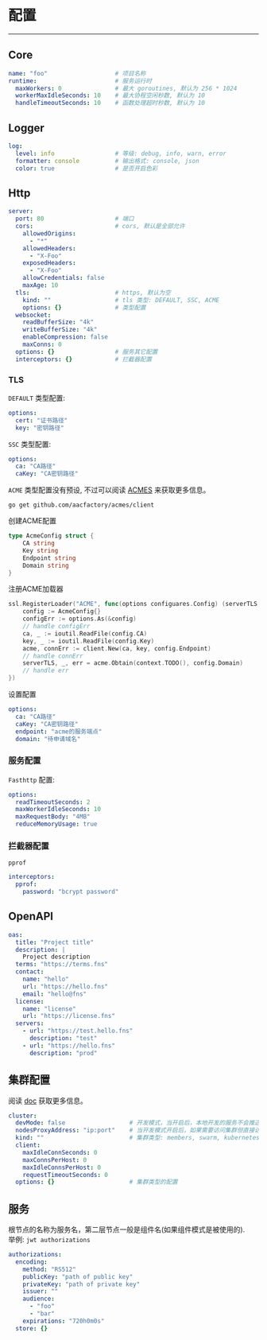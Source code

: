 # 配置

---

## Core
```yaml
name: "foo"                   # 项目名称
runtime:                      # 服务运行时
  maxWorkers: 0               # 最大 goroutines, 默认为 256 * 1024
  workerMaxIdleSeconds: 10    # 最大协程空闲秒数, 默认为 10
  handleTimeoutSeconds: 10    # 函数处理超时秒数, 默认为 10
```
## Logger
```yaml
log:
  level: info                 # 等级: debug, info, warn, error
  formatter: console          # 输出格式: console, json
  color: true                 # 是否开启色彩
```
## Http
```yaml
server:
  port: 80                    # 端口
  cors:                       # cors, 默认是全部允许
    allowedOrigins:
      - "*"
    allowedHeaders:
      - "X-Foo"
    exposedHeaders:
      - "X-Foo"
    allowCredentials: false
    maxAge: 10
  tls:                        # https, 默认为空
    kind: ""                  # tls 类型: DEFAULT, SSC, ACME 
    options: {}               # 类型配置
  websocket:
    readBufferSize: "4k"
    writeBufferSize: "4k"
    enableCompression: false
    maxConns: 0
  options: {}                 # 服务其它配置
  interceptors: {}            # 拦截器配置
```
### TLS
`DEFAULT` 类型配置: 
```yaml
options: 
  cert: "证书路径"
  key: "密钥路径"
```
`SSC` 类型配置:
```yaml
options:
  ca: "CA路径"
  caKey: "CA密钥路径"
```
`ACME` 类型配置没有预设, 不过可以阅读 [ACMES](https://github.com/aacfactory/acmes) 来获取更多信息。
```shell
go get github.com/aacfactory/acmes/client
```
创建ACME配置
```go
type AcmeConfig struct {
	CA string 
	Key string
	Endpoint string
	Domain string
}
```
注册ACME加载器
```go
ssl.RegisterLoader("ACME", func(options configuares.Config) (serverTLS *tls.Config, clientTLS *tls.Config, err error) {
	config := AcmeConfig{}
	configErr := options.As(&config)
	// handle configErr
	ca, _ := ioutil.ReadFile(config.CA)
	key, _ := ioutil.ReadFile(config.Key)
	acme, connErr := client.New(ca, key, config.Endpoint) 
	// handle connErr 
	serverTLS, _, err = acme.Obtain(context.TODO(), config.Domain) 
	// handle err
})
```
设置配置
```yaml
options:
  ca: "CA路径"
  caKey: "CA密钥路径"
  endpoint: "acme的服务端点"
  domain: "待申请域名"
```
### 服务配置
`Fasthttp` 配置:
```yaml
options:
  readTimeoutSeconds: 2
  maxWorkerIdleSeconds: 10
  maxRequestBody: "4MB"
  reduceMemoryUsage: true
```
### 拦截器配置
`pprof`
```yaml
interceptors:
  pprof:
    password: "bcrypt password"
```
## OpenAPI
```yaml
oas:
  title: "Project title"
  description: |
    Project description
  terms: "https://terms.fns"
  contact:
    name: "hello"
    url: "https://hello.fns"
    email: "hello@fns"
  license:
    name: "license"
    url: "https://license.fns"
  servers:
    - url: "https://test.hello.fns"
      description: "test"
    - url: "https://hello.fns"
      description: "prod"
```
## 集群配置
阅读 [doc](https://github.com/aacfactory/fns/blob/main/docs/cluster_zh.md) 获取更多信息。
```yaml
cluster:
  devMode: false                  # 开发模式，当开启后，本地开发的服务不会推送到集群中。
  nodesProxyAddress: "ip:port"    # 当开发模式开启后，如果需要访问集群但直接访问不行，则可以添加一个集群访问代理。
  kind: ""                        # 集群类型: members, swarm, kubernetes.
  client:
    maxIdleConnSeconds: 0
    maxConnsPerHost: 0
    maxIdleConnsPerHost: 0
    requestTimeoutSeconds: 0
  options: {}                     # 集群类型的配置
```
## 服务
根节点的名称为服务名，第二层节点一般是组件名(如果组件模式是被使用的).   
举例: `jwt authorizations`
```yaml
authorizations:
  encoding:
    method: "RS512"
    publicKey: "path of public key"
    privateKey: "path of private key"
    issuer: ""
    audience:
      - "foo"
      - "bar"
    expirations: "720h0m0s"
  store: {}
```
